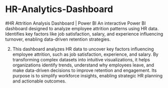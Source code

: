 # HR-Analytics-Dashboard
#HR Attrition Analysis Dashboard | Power BI
An interactive Power BI dashboard designed to analyze employee attrition patterns using HR data. Identifies key factors like job satisfaction, salary, and experience influencing turnover, enabling data-driven retention strategies.

2. This dashboard analyzes HR data to uncover key factors influencing employee attrition, such as job satisfaction, experience, and salary. By transforming complex datasets into intuitive visualizations, it helps organizations identify trends, understand why employees leave, and make data-driven decisions to improve retention and engagement. Its purpose is to simplify workforce insights, enabling strategic HR planning and actionable outcomes.
